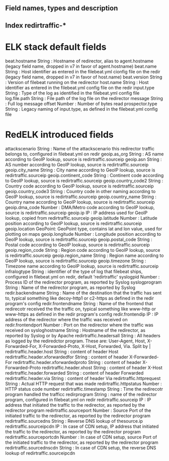 ## Field names, types and description



## Index redirtraffic-*

# ELK stack default fields
beat.hostname	   	String      : Hostname of redirector, alias to agent.hostname (legacy field name, dropped in v7 in favor of agent.hostname)
beat.name	   	    String      : Host identifier as entered in the filebeat.yml cionfig file on the redir (legacy field name, dropped in v7 in favor of host.name)
beat.version	   	String      : Version of filebeat running on the redirector
host.name	   	    String      : Host identifier as entered in the filebeat.yml config file on the redir 
input.type	   	    String      : Type of the log as identified in the filebeat.yml config file
log.file.path	   	String      : File path of the log file on the redirector
message	   	        String      : Full log message
offset	   	        Number      : Number of bytes read
prospector.type	   	String      : Legacy naming of input.type, as defined in the filebeat.yml config file

# RedELK introduced fields
attackscenario                      String  : Name of the attackscenario this redirector traffic belongs to, configured in filebeat.yml on redir
geoip.as_org	   	                String  : AS name according to GeoIP lookup, source is redirtraffic.sourceip
geoip.asn	   	                    String  : AS number according to GeoIP lookup, source is redirtraffic.sourceip
geoip.city_name	   	                String  : City name according to GeoIP lookup, source is redirtraffic.sourceip
geoip.continent_code                String  : Continent code according to GeoIP lookup, source is redirtraffic.sourceip
geoip.country_code2                 String  : Country code according to GeoIP lookup, source is redirtraffic.sourceip
geoip.country_code3	                String  : Country code in other naming according to GeoIP lookup, source is redirtraffic.sourceip
geoip.country_name                  String  : Country name according to GeoIP lookup, source is redirtraffic.sourceip
geoip.dma_code                      Number  : DMA/Metro code according to GeoIP lookup, source is redirtraffic.sourceip
geoip.ip	   	                    IP      : IP address used for GeoIP lookup, copied from redirtraffic.sourceip
geoip.latitude	   	                Number  : Latitude position according to GeoIP lookup, source is redirtraffic.sourceip
geoip.location	   	                GeoPoint: GeoPoint type, contains lat and lon value, used for plotting on maps
geoip.longitude	   	                Number  : Longitude position according to GeoIP lookup, source is redirtraffic.sourceip
geoip.postal_code	                String  : Postal code according to GeoIP lookup, source is redirtraffic.sourceip
geoip.region_code	                String  : Region code according to GeoIP lookup, source is redirtraffic.sourceip
geoip.region_name	                String  : Region name according to GeoIP lookup, source is redirtraffic.sourceip
geoip.timezone	   	                String  : Timezone name according to GeoIP lookup, source is redirtraffic.sourceip
infralogtype	   	                String  : identifier of the type of log that filebeat ships, configured in filebeat.yml on redir, default 'redirtraffic'
syslogpid                           Number  : Process ID of the redirector program, as reported by Syslog
syslogprogram                       String  : Name of the redirector program, as reported by Syslog
redir.backendname 	                String  : Name of the destination that the traffic has sent to, typical something like decoy-http1 or c2-https as defined in the redir program's config
redir.frontendname 	                String  : Name of the frontend that redirecotr received the the traffic on, typical something like www-http or www-https as defined in the redir program's config
redir.frontendip                    IP      : IP address of the redirector where the traffic was received on
redir.frontendport                  Number  : Port on the redirector where the traffic was received on
sysloghostname 	                    String  : Hostname of the redirector, as reported by Syslog or by Apache
redirtraffic.headersall             String  : All headers as logged by the rediredctor program. These are: User-Agent, Host, X-Forwarded-For, X-Forwarded-Proto, X-Host, Forwarded, Via. Split by |
redirtraffic.header.host            String  : content of header Host
redirtraffic.header.xforwardedfor   String  : content of header X-Forwarded-For
redirtraffic.header.xforwardedproto String  : content of header X-Forwarded-Proto
redirtraffic.header.xhost           String  : content of header X-Host
redirtraffic.header.forwarded       String  : content of header Forwarded
redirtraffic.header.via             String  : content of header Via
redirtraffic.httprequest            String  : Actual HTTP request that was made
redirtraffic.httpstatus             Number  : HTTP status code number
redirtraffic.timestamp              String  : Time the redirecotr program handled the trafficc
redirprogram	   	                String  : name of the redirector program, configured in filebeat.yml on redir
redirtraffic.sourceip               IP      : IP address that initiated the traffic to the redirector, as reported by the redirector program
redirtraffic.sourceport             Number  : Source Port of the initiated traffic to the redirector, as reported by the redirector program
redirtraffic.sourcedns              String  : Reverse DNS lookup of thesource.ip
redirtraffic.sourceipcdn 	   	    IP      : In case of CDN setup, IP address that initiated the traffic to the redirector, as reported by the redirector program
redirtraffic.sourceportcdn 	   	    Number  : In case of CDN setup, source Port of the initiated traffic to the redirector, as reported by the redirector program
redirtraffic.sourcednscdn 	   	    String  : In case of CDN setup, the reverse DNS lookup of redirtraffic.sourceipcdn
